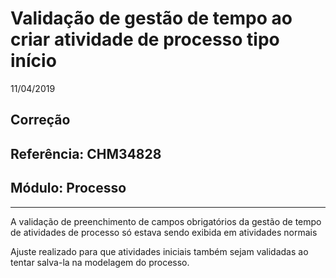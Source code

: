 # Validação de gestão de tempo ao criar atividade de processo tipo início
11/04/2019
## Correção
## Referência: CHM34828
## Módulo: Processo
***

A validação de preenchimento de campos obrigatórios da gestão de tempo de atividades de processo só estava sendo exibida em atividades normais

Ajuste realizado para que atividades iniciais também sejam validadas ao tentar salva-la na modelagem do processo.